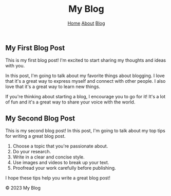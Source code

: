 <!DOCTYPE html>
<html lang="en">
<head>
  <meta charset="UTF-8">
  <meta name="viewport" content="width=device-width, initial-scale=1.0">
  <title>My Blog</title>
  <link rel="stylesheet" href="style.css">
</head>
<body>
  <header>
    <h1>My Blog</h1>
    <nav>
      <a href="#">Home</a>
      <a href="#">About</a>
      <a href="#">Blog</a>
    </nav>
  </header>
  <main>
    <article>
      <h2>My First Blog Post</h2>
      <p>This is my first blog post! I'm excited to start sharing my thoughts and ideas with you.</p>
      <p>In this post, I'm going to talk about my favorite things about blogging. I love that it's a great way to express myself and connect with other people. I also love that it's a great way to learn new things.</p>
      <p>If you're thinking about starting a blog, I encourage you to go for it! It's a lot of fun and it's a great way to share your voice with the world.</p>
    </article>
    <article>
      <h2>My Second Blog Post</h2>
      <p>This is my second blog post! In this post, I'm going to talk about my top tips for writing a great blog post.</p>
      <ol>
        <li>Choose a topic that you're passionate about.</li>
        <li>Do your research.</li>
        <li>Write in a clear and concise style.</li>
        <li>Use images and videos to break up your text.</li>
        <li>Proofread your work carefully before publishing.</li>
      </ol>
      <p>I hope these tips help you write a great blog post!</p>
    </article>
  </main>
  <footer>
    <p>&copy; 2023 My Blog</p>
  </footer>
</body>
</html>
